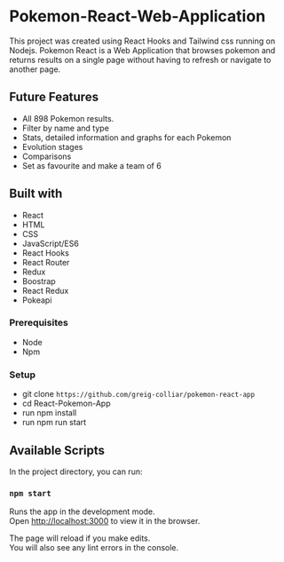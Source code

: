 # Pokemon-React-Web-Application

This project was created using React Hooks and Tailwind css running on Nodejs. Pokemon React is a Web Application
that browses pokemon and returns results on a single page without having to refresh or navigate to another page.

## Future Features
- All 898 Pokemon results. 
- Filter by name and type
- Stats, detailed information and graphs for each Pokemon
- Evolution stages
- Comparisons
- Set as favourite and make a team of 6

## Built with
- React
- HTML
- CSS
- JavaScript/ES6
- React Hooks
- React Router
- Redux
- Boostrap
- React Redux
- Pokeapi

### Prerequisites
- Node
- Npm

### Setup

- git clone `https://github.com/greig-colliar/pokemon-react-app`
- cd React-Pokemon-App
- run npm install
- run npm run start

## Available Scripts

In the project directory, you can run:

### `npm start`

Runs the app in the development mode.\
Open [http://localhost:3000](http://localhost:3000) to view it in the browser.

The page will reload if you make edits.\
You will also see any lint errors in the console.
